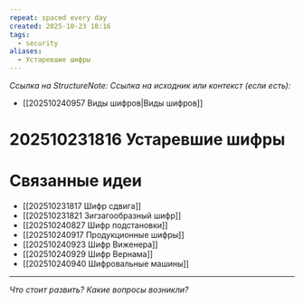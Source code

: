 ```yaml
---
repeat: spaced every day
created: 2025-10-23 18:16
tags:
  - security
aliases:
  - Устаревшие шифры
---
```

*Ссылка на StructureNote:*
*Ссылка на исходник или контекст (если есть):*
- [[202510240957 Виды шифров|Виды шифров]]
# 202510231816 Устаревшие шифры


# Связанные идеи

- [[202510231817 Шифр сдвига]] 
- [[202510231821 Зигзагообразный шифр]] 
- [[202510240827 Шифр подстановки]] 
- [[202510240917 Продукционные шифры]] 
- [[202510240923 Шифр Виженера]] 
- [[202510240929 Шифр Вернама]] 
- [[202510240940 Шифровальные машины]] 

---

*Что стоит развить? Какие вопросы возникли?*
